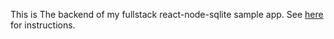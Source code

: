 This is The backend of my fullstack react-node-sqlite sample app.
See [here](https://github.com/MeirP-3/candidates-app) for instructions.
